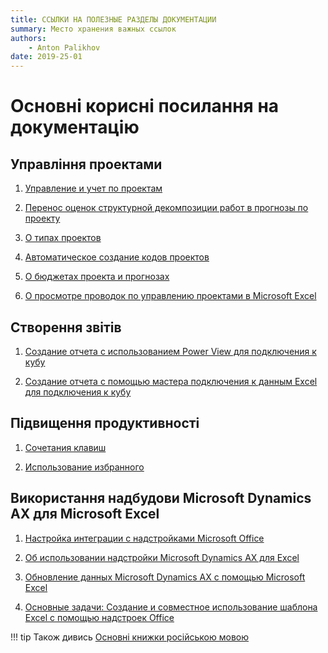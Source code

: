 ```yaml
---
title: ССЫЛКИ НА ПОЛЕЗНЫЕ РАЗДЕЛЫ ДОКУМЕНТАЦИИ
summary: Место хранения важных ссылок
authors:
    - Anton Palikhov
date: 2019-25-01
--- 
```


# Основні корисні посилання на документацію


## Управління проектами

1. [Управление и учет по проектам](https://docs.microsoft.com/ru-ru/dynamicsax-2012/appuser-itpro/project-management-and-accounting)

2. [Перенос оценок структурной декомпозиции работ в прогнозы по проекту](https://docs.microsoft.com/ru-ru/dynamicsax-2012/appuser-itpro/transfer-work-breakdown-estimates-to-project-forecasts)

3. [О типах проектов](https://docs.microsoft.com/ru-ru/dynamicsax-2012/appuser-itpro/about-project-types)

4. [Автоматическое создание кодов проектов](https://docs.microsoft.com/ru-ru/dynamicsax-2012/appuser-itpro/automatically-generate-project-ids)

5. [О бюджетах проекта и прогнозах](https://docs.microsoft.com/ru-ru/dynamicsax-2012/appuser-itpro/about-project-budgets-and-forecasts)

6. [О просмотре проводок по управлению проектами в Microsoft Excel](https://docs.microsoft.com/ru-ru/dynamicsax-2012/appuser-itpro/about-viewing-project-control-transactions-in-microsoft-excel)


## Створення звітів

1. [Создание отчета с использованием Power View для подключения к кубу](https://docs.microsoft.com/ru-ru/dynamicsax-2012/appuser-itpro/create-a-report-by-using-power-view-to-connect-to-a-cube)

2. [Создание отчета с помощью мастера подключения к данным Excel для подключения к кубу](https://docs.microsoft.com/ru-ru/dynamicsax-2012/appuser-itpro/create-a-report-by-using-the-excel-data-connection-wizard-to-connect-to-a-cube)


## Підвищення продуктивності

1. [Сочетания клавиш](https://docs.microsoft.com/ru-ru/dynamicsax-2012/appuser-itpro/shortcut-keys)

2. [Использование избранного](https://docs.microsoft.com/ru-ru/dynamicsax-2012/appuser-itpro/using-favorites)


## Використання надбудови Microsoft Dynamics AX для Microsoft Excel

1. [Настройка интеграции с надстройками Microsoft Office](https://docs.microsoft.com/ru-ru/dynamicsax-2012/appuser-itpro/set-up-integration-with-microsoft-office-add-ins)

2. [Об использовании надстройки Microsoft Dynamics AX для Excel](https://docs.microsoft.com/ru-ru/dynamicsax-2012/appuser-itpro/about-using-the-microsoft-dynamics-ax-add-in-for-excel)

3. [Обновление данных Microsoft Dynamics AX с помощью Microsoft Excel](https://docs.microsoft.com/ru-ru/dynamicsax-2012/appuser-itpro/update-microsoft-dynamics-ax-data-by-using-microsoft-excel)

4. [Основные задачи: Создание и совместное использование шаблона Excel с помощью надстроек Office](https://docs.microsoft.com/ru-ru/dynamicsax-2012/appuser-itpro/key-tasks-create-and-share-an-excel-template-by-using-the-office-add-ins)


!!! tip
    Також дивись [Основні книжки російською мовою]()